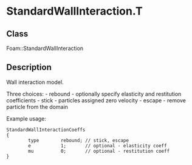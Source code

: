 # StandardWallInteraction.T 
## Class
Foam::StandardWallInteraction

## Description
Wall interaction model.

Three choices:
      - rebound - optionally specify elasticity and restitution coefficients
      - stick   - particles assigned zero velocity
      - escape  - remove particle from the domain

Example usage:
```
StandardWallInteractionCoeffs
{
        type        rebound; // stick, escape
        e           1;       // optional - elasticity coeff
        mu          0;       // optional - restitution coeff
}
```

